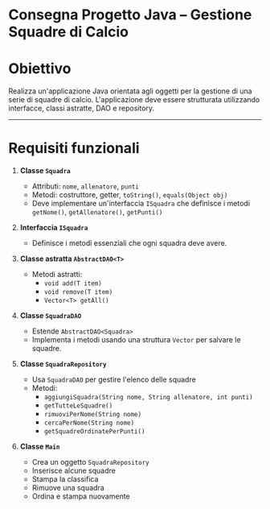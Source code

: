 # Consegna Progetto Java – Gestione Squadre di Calcio

# Obiettivo

Realizza un'applicazione Java orientata agli oggetti per la gestione di una serie di squadre di calcio. L'applicazione deve essere strutturata utilizzando interfacce, classi astratte, DAO e repository.

---

# Requisiti funzionali

1. **Classe `Squadra`**
   - Attributi: `nome`, `allenatore`, `punti`
   - Metodi: costruttore, getter, `toString()`, `equals(Object obj)`
   - Deve implementare un'interfaccia `ISquadra` che definisce i metodi `getNome()`, `getAllenatore()`, `getPunti()`

2. **Interfaccia `ISquadra`**
   - Definisce i metodi essenziali che ogni squadra deve avere.

3. **Classe astratta `AbstractDAO<T>`**
   - Metodi astratti:
     - `void add(T item)`
     - `void remove(T item)`
     - `Vector<T> getAll()`

4. **Classe `SquadraDAO`**
   - Estende `AbstractDAO<Squadra>`
   - Implementa i metodi usando una struttura `Vector` per salvare le squadre.

5. **Classe `SquadraRepository`**
   - Usa `SquadraDAO` per gestire l'elenco delle squadre
   - Metodi:
     - `aggiungiSquadra(String nome, String allenatore, int punti)`
     - `getTutteLeSquadre()`
     - `rimuoviPerNome(String nome)`
     - `cercaPerNome(String nome)`
     - `getSquadreOrdinatePerPunti()`

6. **Classe `Main`**
   - Crea un oggetto `SquadraRepository`
   - Inserisce alcune squadre
   - Stampa la classifica
   - Rimuove una squadra
   - Ordina e stampa nuovamente
